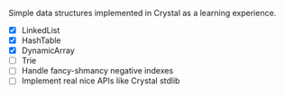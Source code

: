 Simple data structures implemented in Crystal as a learning experience.

- [x] LinkedList
- [x] HashTable
- [x] DynamicArray
- [ ] Trie
- [ ] Handle fancy-shmancy negative indexes
- [ ] Implement real nice APIs like Crystal stdlib

